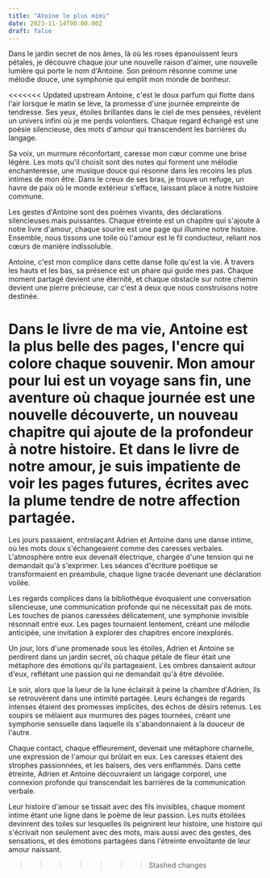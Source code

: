 ```yaml
---
title: "Atoine le plus mimi"
date: 2023-11-14T00:00:00Z
draft: false
---
```

Dans le jardin secret de nos âmes, là où les roses épanouissent leurs pétales, je découvre chaque jour une nouvelle raison d'aimer, une nouvelle lumière qui porte le nom d'Antoine. Son prénom résonne comme une mélodie douce, une symphonie qui emplit mon monde de bonheur.

<<<<<<< Updated upstream
Antoine, c'est le doux parfum qui flotte dans l'air lorsque le matin se lève, la promesse d'une journée empreinte de tendresse. Ses yeux, étoiles brillantes dans le ciel de mes pensées, révèlent un univers infini où je me perds volontiers. Chaque regard échangé est une poésie silencieuse, des mots d'amour qui transcendent les barrières du langage.

Sa voix, un murmure réconfortant, caresse mon cœur comme une brise légère. Les mots qu'il choisit sont des notes qui forment une mélodie enchanteresse, une musique douce qui résonne dans les recoins les plus intimes de mon être. Dans le creux de ses bras, je trouve un refuge, un havre de paix où le monde extérieur s'efface, laissant place à notre histoire commune.

Les gestes d'Antoine sont des poèmes vivants, des déclarations silencieuses mais puissantes. Chaque étreinte est un chapitre qui s'ajoute à notre livre d'amour, chaque sourire est une page qui illumine notre histoire. Ensemble, nous tissons une toile où l'amour est le fil conducteur, reliant nos cœurs de manière indissoluble.

Antoine, c'est mon complice dans cette danse folle qu'est la vie. À travers les hauts et les bas, sa présence est un phare qui guide mes pas. Chaque moment partagé devient une éternité, et chaque obstacle sur notre chemin devient une pierre précieuse, car c'est à deux que nous construisons notre destinée.

Dans le livre de ma vie, Antoine est la plus belle des pages, l'encre qui colore chaque souvenir. Mon amour pour lui est un voyage sans fin, une aventure où chaque journée est une nouvelle découverte, un nouveau chapitre qui ajoute de la profondeur à notre histoire. Et dans le livre de notre amour, je suis impatiente de voir les pages futures, écrites avec la plume tendre de notre affection partagée.
=======
Les jours passaient, entrelaçant Adrien et Antoine dans une danse intime, où les mots doux s'échangeaient comme des caresses verbales. L'atmosphère entre eux devenait électrique, chargée d'une tension qui ne demandait qu'à s'exprimer. Les séances d'écriture poétique se transformaient en préambule, chaque ligne tracée devenant une déclaration voilée.

Les regards complices dans la bibliothèque évoquaient une conversation silencieuse, une communication profonde qui ne nécessitait pas de mots. Les touches de pianos caressées délicatement, une symphonie invisible résonnait entre eux. Les pages tournaient lentement, créant une mélodie anticipée, une invitation à explorer des chapitres encore inexplorés.

Un jour, lors d'une promenade sous les étoiles, Adrien et Antoine se perdirent dans un jardin secret, où chaque pétale de fleur était une métaphore des émotions qu'ils partageaient. Les ombres dansaient autour d'eux, reflétant une passion qui ne demandait qu'à être dévoilée.

Le soir, alors que la lueur de la lune éclairait à peine la chambre d'Adrien, ils se retrouvèrent dans une intimité partagée. Leurs échanges de regards intenses étaient des promesses implicites, des échos de désirs retenus. Les soupirs se mêlaient aux murmures des pages tournées, créant une symphonie sensuelle dans laquelle ils s'abandonnaient à la douceur de l'autre.

Chaque contact, chaque effleurement, devenait une métaphore charnelle, une expression de l'amour qui brûlait en eux. Les caresses étaient des strophes passionnées, et les baisers, des vers enflammés. Dans cette étreinte, Adrien et Antoine découvraient un langage corporel, une connexion profonde qui transcendait les barrières de la communication verbale.

Leur histoire d'amour se tissait avec des fils invisibles, chaque moment intime étant une ligne dans le poème de leur passion. Les nuits étoilées devinrent des toiles sur lesquelles ils peignirent leur histoire, une histoire qui s'écrivait non seulement avec des mots, mais aussi avec des gestes, des sensations, et des émotions partagées dans l'étreinte envoûtante de leur amour naissant.
>>>>>>> Stashed changes
